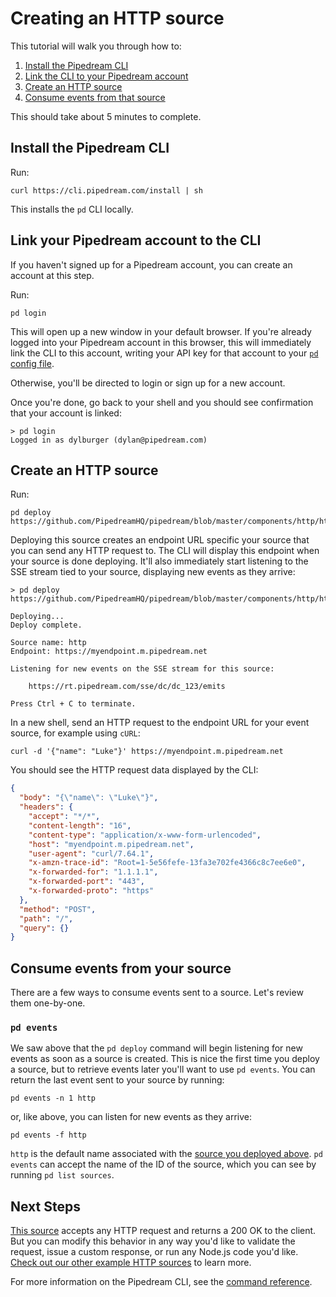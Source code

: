 # Creating an HTTP source

This tutorial will walk you through how to:

1. [Install the Pipedream CLI](#install-the-pipedream-cli)
2. [Link the CLI to your Pipedream account](#sign-up-for-pipedream)
3. [Create an HTTP source](#create-an-http-source)
4. [Consume events from that source](#consume-events-from-your-http-source)

This should take about 5 minutes to complete.

## Install the Pipedream CLI

Run:

```
curl https://cli.pipedream.com/install | sh
```

This installs the `pd` CLI locally.

## Link your Pipedream account to the CLI

If you haven't signed up for a Pipedream account, you can create an account at this step.

Run:

```
pd login
```

This will open up a new window in your default browser. If you're already logged into your Pipedream account in this browser, this will immediately link the CLI to this account, writing your API key for that account to your [`pd` config file](/cli/reference/#cli-config-file).

Otherwise, you'll be directed to login or sign up for a new account.

Once you're done, go back to your shell and you should see confirmation that your account is linked:

```
> pd login
Logged in as dylburger (dylan@pipedream.com)
```

## Create an HTTP source

Run:

```
pd deploy https://github.com/PipedreamHQ/pipedream/blob/master/components/http/http.js
```

Deploying this source creates an endpoint URL specific your source that you can send any HTTP request to. The CLI will display this endpoint when your source is done deploying. It'll also immediately start listening to the SSE stream tied to your source, displaying new events as they arrive:

```
> pd deploy https://github.com/PipedreamHQ/pipedream/blob/master/components/http/http.js

Deploying...
Deploy complete.

Source name: http
Endpoint: https://myendpoint.m.pipedream.net

Listening for new events on the SSE stream for this source:

    https://rt.pipedream.com/sse/dc/dc_123/emits

Press Ctrl + C to terminate.
```

In a new shell, send an HTTP request to the endpoint URL for your event source, for example using `cURL`:

```
curl -d '{"name": "Luke"}' https://myendpoint.m.pipedream.net
```

You should see the HTTP request data displayed by the CLI:

```json
{
  "body": "{\"name\": \"Luke\"}",
  "headers": {
    "accept": "*/*",
    "content-length": "16",
    "content-type": "application/x-www-form-urlencoded",
    "host": "myendpoint.m.pipedream.net",
    "user-agent": "curl/7.64.1",
    "x-amzn-trace-id": "Root=1-5e56fefe-13fa3e702fe4366c8c7ee6e0",
    "x-forwarded-for": "1.1.1.1",
    "x-forwarded-port": "443",
    "x-forwarded-proto": "https"
  },
  "method": "POST",
  "path": "/",
  "query": {}
}
```

## Consume events from your source

There are a few ways to consume events sent to a source. Let's review them one-by-one.

### `pd events`

We saw above that the `pd deploy` command will begin listening for new events as soon as a source is created. This is nice the first time you deploy a source, but to retrieve events later you'll want to use `pd events`. You can return the last event sent to your source by running:

```
pd events -n 1 http
```

or, like above, you can listen for new events as they arrive:

```
pd events -f http
```

`http` is the default name associated with the [source you deployed above](https://github.com/PipedreamHQ/pipedream/blob/master/components/http/http.js). `pd events` can accept the name of the ID of the source, which you can see by running `pd list sources`.

## Next Steps

[This source](https://github.com/PipedreamHQ/pipedream/blob/master/components/http/http.js) accepts any HTTP request and returns a 200 OK to the client. But you can modify this behavior in any way you'd like to validate the request, issue a custom response, or run any Node.js code you'd like. [Check out our other example HTTP sources](https://github.com/PipedreamHQ/pipedream/tree/master/components/http#example-http-sources) to learn more.

For more information on the Pipedream CLI, see the [command reference](/cli/reference/).

<Footer />
